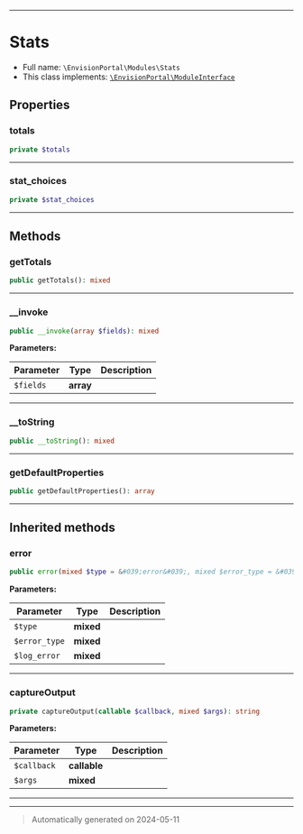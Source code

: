 ***

# Stats





* Full name: `\EnvisionPortal\Modules\Stats`
* This class implements:
[`\EnvisionPortal\ModuleInterface`](../ModuleInterface.md)



## Properties


### totals



```php
private $totals
```






***

### stat_choices



```php
private $stat_choices
```






***

## Methods


### getTotals



```php
public getTotals(): mixed
```












***

### __invoke



```php
public __invoke(array $fields): mixed
```








**Parameters:**

| Parameter | Type | Description |
|-----------|------|-------------|
| `$fields` | **array** |  |





***

### __toString



```php
public __toString(): mixed
```












***

### getDefaultProperties



```php
public getDefaultProperties(): array
```












***


## Inherited methods


### error



```php
public error(mixed $type = &#039;error&#039;, mixed $error_type = &#039;general&#039;, mixed $log_error = false): string
```








**Parameters:**

| Parameter | Type | Description |
|-----------|------|-------------|
| `$type` | **mixed** |  |
| `$error_type` | **mixed** |  |
| `$log_error` | **mixed** |  |





***

### captureOutput



```php
private captureOutput(callable $callback, mixed $args): string
```








**Parameters:**

| Parameter | Type | Description |
|-----------|------|-------------|
| `$callback` | **callable** |  |
| `$args` | **mixed** |  |





***


***
> Automatically generated on 2024-05-11
